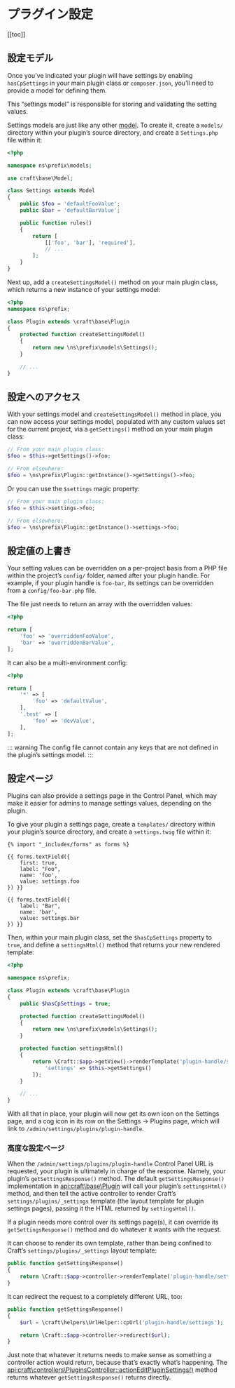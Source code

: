 # プラグイン設定

[[toc]]

## 設定モデル

Once you’ve indicated your plugin will have settings by enabling `hasCpSettings` in your main plugin class or `composer.json`, you’ll need to provide a model for defining them.

This “settings model” is responsible for storing and validating the setting values.

Settings models are just like any other [model](https://www.yiiframework.com/doc/guide/2.0/en/structure-models). To create it, create a `models/` directory within your plugin’s source directory, and create a `Settings.php` file within it:

```php
<?php

namespace ns\prefix\models;

use craft\base\Model;

class Settings extends Model
{
    public $foo = 'defaultFooValue';
    public $bar = 'defaultBarValue';

    public function rules()
    {
        return [
            [['foo', 'bar'], 'required'],
            // ...
        ];
    }
}
```

Next up, add a `createSettingsModel()` method on your main plugin class, which returns a new instance of your settings model:

```php
<?php
namespace ns\prefix;

class Plugin extends \craft\base\Plugin
{
    protected function createSettingsModel()
    {
        return new \ns\prefix\models\Settings();
    }

    // ...
}
```

## 設定へのアクセス

With your settings model and `createSettingsModel()` method in place, you can now access your settings model, populated with any custom values set for the current project, via a `getSettings()` method on your main plugin class:

```php
// From your main plugin class:
$foo = $this->getSettings()->foo;

// From elsewhere:
$foo = \ns\prefix\Plugin::getInstance()->getSettings()->foo;
```

Or you can use the `$settings` magic property:

```php
// From your main plugin class:
$foo = $this->settings->foo;

// From elsewhere:
$foo = \ns\prefix\Plugin::getInstance()->settings->foo;
```

## 設定値の上書き

Your setting values can be overridden on a per-project basis from a PHP file within the project’s `config/` folder, named after your plugin handle. For example, if your plugin handle is `foo-bar`, its settings can be overridden from a `config/foo-bar.php` file.

The file just needs to return an array with the overridden values:

```php
<?php

return [
    'foo' => 'overriddenFooValue',
    'bar' => 'overriddenBarValue',
];
```

It can also be a multi-environment config:


```php
<?php

return [
    '*' => [
        'foo' => 'defaultValue',
    ],
    '.test' => [
        'foo' => 'devValue',
    ],
];
```

::: warning
The config file cannot contain any keys that are not defined in the plugin’s settings model.
:::

## 設定ページ

Plugins can also provide a settings page in the Control Panel, which may make it easier for admins to manage settings values, depending on the plugin.

To give your plugin a settings page, create a `templates/` directory within your plugin’s source directory, and create a `settings.twig` file within it:

```twig
{% import "_includes/forms" as forms %}

{{ forms.textField({
    first: true,
    label: "Foo",
    name: 'foo',
    value: settings.foo
}) }}

{{ forms.textField({
    label: "Bar",
    name: 'bar',
    value: settings.bar
}) }}
```

Then, within your main plugin class, set the `$hasCpSettings` property to `true`, and define a `settingsHtml()` method that returns your new rendered template:

```php
<?php

namespace ns\prefix;

class Plugin extends \craft\base\Plugin
{
    public $hasCpSettings = true;

    protected function createSettingsModel()
    {
        return new \ns\prefix\models\Settings();
    }

    protected function settingsHtml()
    {
        return \Craft::$app->getView()->renderTemplate('plugin-handle/settings', [
            'settings' => $this->getSettings()
        ]);
    }

    // ...
}
```

With all that in place, your plugin will now get its own icon on the Settings page, and a cog icon in its row on the Settings → Plugins page, which will link to `/admin/settings/plugins/plugin-handle`.

### 高度な設定ページ

When the `/admin/settings/plugins/plugin-handle` Control Panel URL is requested, your plugin is ultimately in charge of the response. Namely, your plugin’s `getSettingsResponse()` method. The default `getSettingsResponse()` implementation in <api:craft\base\Plugin> will call your plugin’s `settingsHtml()` method, and then tell the active controller to render Craft’s `settings/plugins/_settings` template (the layout template for plugin settings pages), passing it the HTML returned by `settingsHtml()`.

If a plugin needs more control over its settings page(s), it can override its `getSettingsResponse()` method and do whatever it wants with the request.

It can choose to render its own template, rather than being confined to Craft’s `settings/plugins/_settings` layout template:

```php
public function getSettingsResponse()
{
    return \Craft::$app->controller->renderTemplate('plugin-handle/settings/template');
}
```

It can redirect the request to a completely different URL, too:

```php
public function getSettingsResponse()
{
    $url = \craft\helpers\UrlHelper::cpUrl('plugin-handle/settings');

    return \Craft::$app->controller->redirect($url);
}
```

Just note that whatever it returns needs to make sense as something a controller action would return, because that’s exactly what’s happening. The <api:craft\controllers\PluginsController::actionEditPluginSettings()> method returns whatever `getSettingsResponse()` returns directly.

